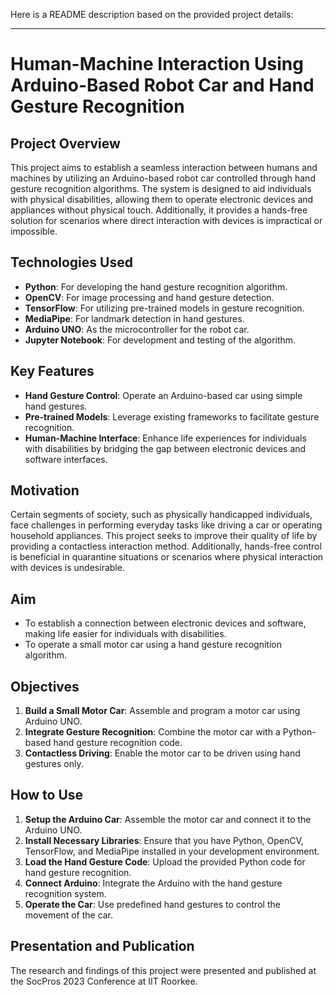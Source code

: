 Here is a README description based on the provided project details:

---

# Human-Machine Interaction Using Arduino-Based Robot Car and Hand Gesture Recognition

## Project Overview

This project aims to establish a seamless interaction between humans and machines by utilizing an Arduino-based robot car controlled through hand gesture recognition algorithms. The system is designed to aid individuals with physical disabilities, allowing them to operate electronic devices and appliances without physical touch. Additionally, it provides a hands-free solution for scenarios where direct interaction with devices is impractical or impossible.

## Technologies Used

- **Python**: For developing the hand gesture recognition algorithm.
- **OpenCV**: For image processing and hand gesture detection.
- **TensorFlow**: For utilizing pre-trained models in gesture recognition.
- **MediaPipe**: For landmark detection in hand gestures.
- **Arduino UNO**: As the microcontroller for the robot car.
- **Jupyter Notebook**: For development and testing of the algorithm.

## Key Features

- **Hand Gesture Control**: Operate an Arduino-based car using simple hand gestures.
- **Pre-trained Models**: Leverage existing frameworks to facilitate gesture recognition.
- **Human-Machine Interface**: Enhance life experiences for individuals with disabilities by bridging the gap between electronic devices and software interfaces.

## Motivation

Certain segments of society, such as physically handicapped individuals, face challenges in performing everyday tasks like driving a car or operating household appliances. This project seeks to improve their quality of life by providing a contactless interaction method. Additionally, hands-free control is beneficial in quarantine situations or scenarios where physical interaction with devices is undesirable.

## Aim

- To establish a connection between electronic devices and software, making life easier for individuals with disabilities.
- To operate a small motor car using a hand gesture recognition algorithm.

## Objectives

1. **Build a Small Motor Car**: Assemble and program a motor car using Arduino UNO.
2. **Integrate Gesture Recognition**: Combine the motor car with a Python-based hand gesture recognition code.
3. **Contactless Driving**: Enable the motor car to be driven using hand gestures only.

## How to Use

1. **Setup the Arduino Car**: Assemble the motor car and connect it to the Arduino UNO.
2. **Install Necessary Libraries**: Ensure that you have Python, OpenCV, TensorFlow, and MediaPipe installed in your development environment.
3. **Load the Hand Gesture Code**: Upload the provided Python code for hand gesture recognition.
4. **Connect Arduino**: Integrate the Arduino with the hand gesture recognition system.
5. **Operate the Car**: Use predefined hand gestures to control the movement of the car.

## Presentation and Publication

The research and findings of this project were presented and published at the SocPros 2023 Conference at IIT Roorkee.
